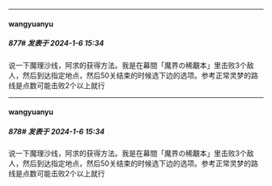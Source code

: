
*****

####  wangyuanyu  
##### 877#       发表于 2024-1-6 15:34

说一下魔理沙线，阿求的获得方法。我是在幕間「魔界の稀覯本」里击败3个敌人，然后到达指定地点，然后50关结束的时候选下边的选项。参考正常灵梦的路线是点数可能击败2个以上就行

*****

####  wangyuanyu  
##### 878#       发表于 2024-1-6 15:34

说一下魔理沙线，阿求的获得方法。我是在幕間「魔界の稀覯本」里击败3个敌人，然后到达指定地点，然后50关结束的时候选下边的选项。参考正常灵梦的路线是点数可能击败2个以上就行

